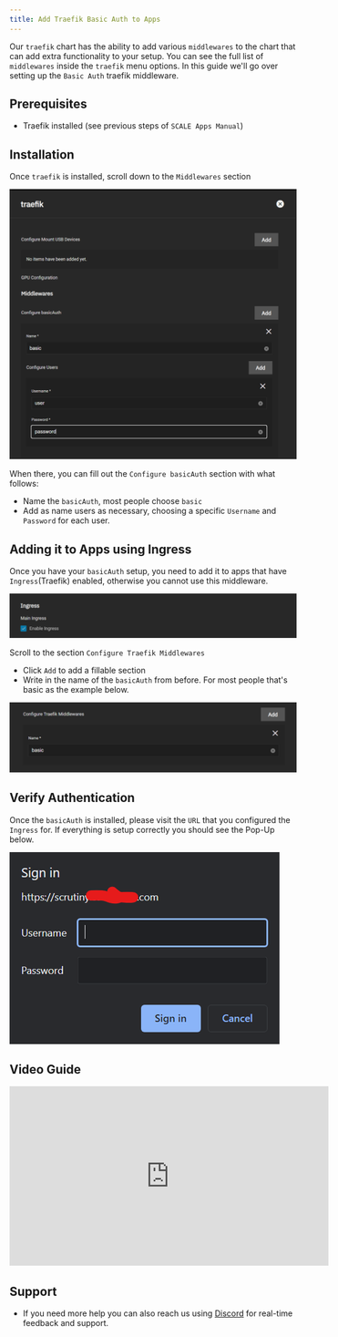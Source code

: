 ```yaml
---
title: Add Traefik Basic Auth to Apps
---
```


Our `traefik` chart has the ability to add various `middlewares` to the chart that can add extra functionality to your setup. You can see the full list of `middlewares` inside the `traefik` menu options. In this guide we'll go over setting up the `Basic Auth` traefik middleware.

## Prerequisites

- Traefik installed (see previous steps of `SCALE Apps Manual`)

## Installation

Once `traefik` is installed, scroll down to the `Middlewares` section

![BasicAuth](./img/BasicAuth.png)

When there, you can fill out the `Configure basicAuth` section with what follows:

- Name the `basicAuth`, most people choose `basic`
- Add as name users as necessary, choosing a specific `Username` and `Password` for each user.

## Adding it to Apps using Ingress

Once you have your `basicAuth` setup, you need to add it to apps that have `Ingress`(Traefik) enabled, otherwise you cannot use this middleware.

![EnabledIngress](./img/IngressEnabled.png)

Scroll to the section `Configure Traefik Middlewares`

- Click `Add` to add a fillable section
- Write in the name of the `basicAuth` from before. For most people that's basic as the example below.

![ConfigureTraefikMiddlewares](./img/ConfigureTraefikMiddlewares.png)

## Verify Authentication

Once the `basicAuth` is installed, please visit the `URL` that you configured the `Ingress` for. If everything is setup correctly you should see the Pop-Up below.

![BasicAuthWorking](./img/BasicAuthWorking.png)

## Video Guide

<iframe width="560" height="315" src="https://www.youtube.com/embed/hDdFKE5-c44" title="YouTube video player" frameBorder="0" allow="accelerometer; autoplay; clipboard-write; encrypted-media; gyroscope; picture-in-picture" allowFullScreen></iframe>

## Support

- If you need more help you can also reach us using [Discord](https://discord.gg/tVsPTHWTtr) for real-time feedback and support.
